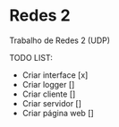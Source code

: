 Redes 2
======

Trabalho de Redes 2 (UDP)

TODO LIST:
- Criar interface		[x]
- Criar logger			[]
- Criar cliente			[]
- Criar servidor		[]
- Criar página web		[]

